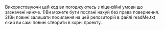 Використовуючи цей код ви погоджуютесь з ліцензійні умови що зазначені нижче.
1)Ви можете бути послані нахуй без права повернення.
2)Ви повині залишати посилання на цей репозиторій в файлі readMe.txt який ви самі повині створити в корні проекту.
